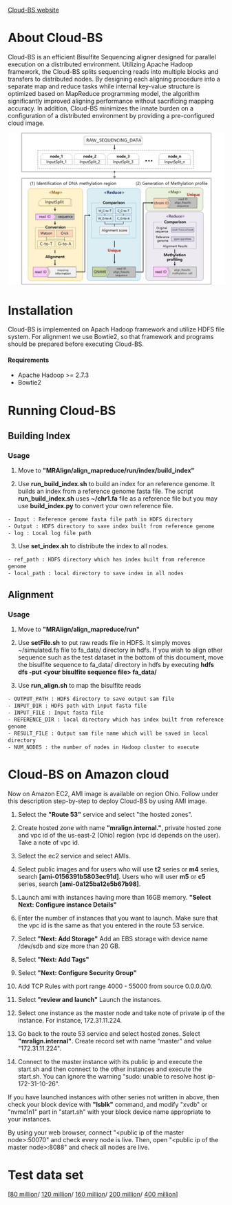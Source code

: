 [Cloud-BS website](https://paryoja.github.io/Cloud-BS/)

# About Cloud-BS
Cloud-BS is an efficient Bisulfite Sequencing aligner designed for parallel execution on a distributed environment. Utilizing Apache Hadoop framework, the Cloud-BS splits sequencing reads into multiple blocks and transfers to distributed nodes. By designing each aligning procedure into a separate map and reduce tasks while internal key-value structure is optimized based on MapReduce programming model, the algorithm significantly improved aligning performance without sacrificing mapping accuracy. In addition, Cloud-BS minimizes the innate burden on a configuration of a distributed environment by providing a pre-configured cloud image.

![Figure](https://github.com/paryoja/Cloud-BS/blob/master/docs/workflow_v2.jpg?raw=true)


# Installation
Cloud-BS is implemented on Apach Hadoop framework and utilize HDFS file system. For alignment we use Bowtie2, so that framework and programs should be prepared before executing Cloud-BS. 


#### Requirements
* Apache Hadoop >= 2.7.3
* Bowtie2



# Running Cloud-BS


## Building Index

### Usage
1. Move to **"MRAlign/align_mapreduce/run/index/build_index"**

2. Use **run_build_index.sh** to build an index for an reference genome.
   It builds an index from a reference genome fasta file.
   The script **run_build_index.sh** uses **~/chr1.fa** file as a reference file but you may use **build_index.py** to convert your own reference file.

```    
- Input : Reference genome fasta file path in HDFS directory
- Output : HDFS directory to save index built from reference genome
- log : Local log file path
```

3. Use **set_index.sh** to distribute the index to all nodes.
   
```
- ref_path : HDFS directory which has index built from reference genome
- local_path : local directory to save index in all nodes
```


## Alignment

### Usage
1. Move to **"MRAlign/align_mapreduce/run"**

2. Use **setFile.sh** to put raw reads file in HDFS.
   It simply moves ~/simulated.fa file to fa_data/ directory in hdfs.
   If you wish to align other sequence such as the test dataset in the bottom of this document, 
   move the bisulfite sequence to fa_data/ directory in hdfs by executing
   **hdfs dfs -put \<your bisulfite sequence file\> fa_data/**

3. Use **run_align.sh** to map the bisulfite reads
```
- OUTPUT_PATH : HDFS directory to save output sam file
- INPUT_DIR : HDFS path with input fasta file
- INPUT_FILE : Input fasta file
- REFERENCE_DIR : local directory which has index built from reference genome
- RESULT_FILE : Output sam file name which will be saved in local directory
- NUM_NODES : the number of nodes in Hadoop cluster to execute
```
 

# Cloud-BS on Amazon cloud
Now on Amazon EC2, AMI image is available on region Ohio. Follow under this description step-by-step to deploy Cloud-BS by using AMI image.

1. Select the **"Route 53"** service and select "the hosted zones".

2. Create hosted zone with name **"mralign.internal."**, private hosted zone and vpc id of the us-east-2 (Ohio) region (vpc id depends on the user). Take a note of vpc id.

3. Select the ec2 service and select AMIs.

4. Select public images and for users who will use **t2** series or **m4** series, search **[ami-0156391b5803ec91d]**.
   Users who will user **m5** or **c5** series, search **[ami-0a125ba12e5b67b98]**.

5. Launch ami with instances having more than 16GB memory. **"Select Next: Configure instance Details"**

6. Enter the number of instances that you want to launch. Make sure that the vpc id is the same as that you entered in the route 53 service.

7. Select **"Next: Add Storage"** Add an EBS storage with device name /dev/sdb and size more than 20 GB.

8. Select **"Next: Add Tags"**

9. Select **"Next: Configure Security Group"**

10. Add TCP Rules with port range 4000 - 55000 from source 0.0.0.0/0.

11. Select **"review and launch"** Launch the instances.

12. Select one instance as the master node and take note of private ip of the instance. For instance, 172.31.11.224.

13. Go back to the route 53 service and select hosted zones. Select **"mralign.internal"**. Create record set with name “master" and value "172.31.11.224".

14. Connect to the master instance with its public ip and execute the start.sh and then connect to the other instances and execute the start.sh. You can ignore the warning "sudo: unable to resolve host ip-172-31-10-26".

If you have launched instances with other series not written in above, then check your block device with **"lsblk"** command, and modify "xvdb" or "nvme1n1" part in "start.sh" with your block device name appropriate to your instances. 

By using your web browser, connect "\<public ip of the master node\>:50070" and check every node is live. Then, open "\<public ip of the master node\>:8088" and check all nodes are live.



# Test data set
\[[80 million](https://drive.google.com/file/d/17GgybHTlr534YkjsBwiIIgI8Hk8WBIM-/view?usp=sharing)/
[120 million](https://drive.google.com/file/d/1dnYgvSXsGbomU5I-IgIbB1ZCOqWLIdgB/view?usp=sharing)/
[160 million](https://drive.google.com/file/d/1XtP2tIndY9urKpd8ula1Yebgsc8Csi7m/view?usp=sharing)/
[200 million](https://drive.google.com/file/d/10nmI2s71An2ronx0Z0KgiuaOv4En4Anq/view?usp=sharing)/
[400 million](https://drive.google.com/file/d/1UhlWeohe_pYGLvy3x4bYCN-XSci7x4Qq/view?usp=sharing)\]
